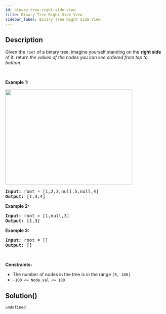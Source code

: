 ```yaml
---
id: binary-tree-right-side-view
title: Binary Tree Right Side View
sidebar_label: Binary Tree Right Side View
---
```

## Description
<div class="description">
<p>Given the <code>root</code> of a binary tree, imagine yourself standing on the <strong>right side</strong> of it, return <em>the values of the nodes you can see ordered from top to bottom</em>.</p>

<p>&nbsp;</p>
<p><strong class="example">Example 1:</strong></p>
<img alt="" src="https://assets.leetcode.com/uploads/2021/02/14/tree.jpg" style="width: 401px; height: 301px;" />
<pre>
<strong>Input:</strong> root = [1,2,3,null,5,null,4]
<strong>Output:</strong> [1,3,4]
</pre>

<p><strong class="example">Example 2:</strong></p>

<pre>
<strong>Input:</strong> root = [1,null,3]
<strong>Output:</strong> [1,3]
</pre>

<p><strong class="example">Example 3:</strong></p>

<pre>
<strong>Input:</strong> root = []
<strong>Output:</strong> []
</pre>

<p>&nbsp;</p>
<p><strong>Constraints:</strong></p>

<ul>
	<li>The number of nodes in the tree is in the range <code>[0, 100]</code>.</li>
	<li><code>-100 &lt;= Node.val &lt;= 100</code></li>
</ul>

</div>

## Solution()
```
undefined
```